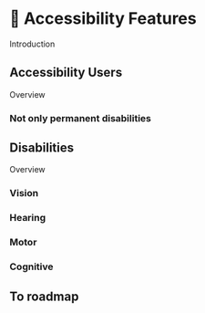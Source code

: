 # 🥸 Accessibility Features

Introduction

## Accessibility Users 
Overview
### Not only permanent disabilities

## Disabilities
Overview
### Vision
### Hearing
### Motor
### Cognitive 

## To roadmap
